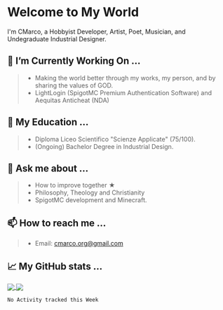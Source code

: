 # Welcome to My World

I'm CMarco, a Hobbyist Developer, Artist, Poet, Musician, and Undegraduate Industrial Designer.

## 🔭 I’m Currently Working On ...

> - Making the world better through my works, my person, and by sharing the values of GOD.
> - LightLogin (SpigotMC Premium Authentication Software) and Aequitas Anticheat (NDA)

## 🌱 My Education ...

> - Diploma Liceo Scientifico "Scienze Applicate" (75/100).
> - (Ongoing) Bachelor Degree in Industrial Design.

## 💬 Ask me about ...

> - How to improve together ★
> - Philosophy, Theology and Christianity
> - SpigotMC development and Minecraft.

## 📫 How to reach me ...

> - Email: cmarco.org@gmail.com

## 📈 My GitHub stats ...
<a href="https://github.com/CMarcoo">
  <img align="center" src="https://github-readme-stats.vercel.app/api?username=CMarcoo&show_icons=true&theme=synthwave" />
</a> <a href="https://github.com/CMarcoo">
  <img align="center" src="https://github-readme-stats.vercel.app/api/top-langs/?username=CMarcoo&layout=compact&theme=synthwave" />
</a>


<!--START_SECTION:waka-->
```text
No Activity tracked this Week
```
<!--END_SECTION:waka-->
